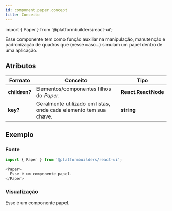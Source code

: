 ```yaml
---
id: component.paper.concept
title: Conceito
---
```


<!-- Component declaration begin -->

import { Paper } from '@platformbuilders/react-ui';

<!-- Component declaration end -->

<!-- Documentation begin -->

Esse componente tem como função auxiliar na manipulação, manutenção e padronização de quadros que (nesse caso...) simulam um papel dentro de uma aplicação.

## Atributos

| Formato        | Conceito      | Tipo   |
| ------|-----|-----|
| **children?**  	| Elementos/componentes filhos do *Paper*. 	| **React.ReactNode** 	|
| **key?** 	| Geralmente utilizado em listas, onde cada elemento tem sua chave. 	| **string** 	|

## Exemplo

### Fonte
```javascript
import { Paper } from '@platformbuilders/react-ui';

<Paper>
  Esse é um componente papel.
</Paper>
```

### Visualização

<Paper>
  Esse é um componente papel.
</Paper>

<!-- Documentation end -->
